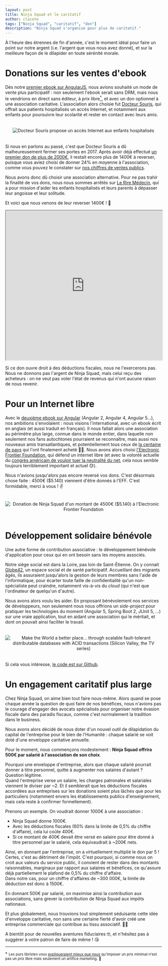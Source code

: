 ```yaml
---
layout: post
title: Ninja Squad et le caritatif
author: clacote
tags: ["Ninja Squad", "caritatif", "don"]
description: "Ninja Squad s'organise pour plus de caritatif."
---
```


À l'heure des étrennes de fin d'année, c'est le moment idéal pour faire un point
sur notre argent (i.e. l'argent que vous nous avez donné), et sur la meilleure
façon de le dilapider en toute sérénité morale.

# Donations sur les ventes d'ebook

Dès notre [premier ebook sur AngularJS](https://books.ninja-squad.com/angularjs),
nous avions souhaité un mode de vente plus participatif&nbsp;: non seulement
l'ebook serait sans DRM, mais nous le vendrions en direct sans éditeur,
à prix libre<a href="#footnote-1"><sup>\*</sup></a>, et avec un don optionnel à une association caritative.
L'association alors choisie fut
[Docteur Souris](https://www.helloasso.com/associations/association-docteur-souris),
qui offrait aux patients hospitalisés un accès Internet, et notamment aux enfants
pour poursuivre leur scolarité et rester en contact avec leurs amis.

<p style="text-align: center;">
    <img class="img-responsive img-polaroid" style="margin-top: 20px; margin-bottom: 20px;"
         src="/assets/images/2017-12-08-caritatif/docteur-souris.jpg"
         alt="Docteur Souris propose un accès Internet aux enfants hospitalisés" />
</p>

Si nous en parlons au passé, c'est que Docteur Souris a dû malheureusement
fermer ses portes en 2017.
Après avoir déjà effectué [un premier don de plus de 2000€](/2015/01/23/ebook-angularjs-dons-docteur-souris/),
il restait encore plus de 1400€ à reverser, puisque vous aviez choisi de donner
24% en moyenne à l'association, comme vous pouvez le constater sur
[nos chiffres de ventes publics](https://books.ninja-squad.com/angularjs/sales "Chiffres de ventes de l'ebook Devenez un Ninja avec AngularJS").

Nous avons donc dû choisir une association alternative.
Pour ne pas trahir la finalité de vos dons, nous nous sommes arrêtés sur
[Le Rire Médecin](https://www.leriremedecin.org), qui a pour mission d'aider
les enfants hospitalisés et leurs parents à dépasser leur angoisse et leur
solitude.

Et voici que nous venons de leur reverser 1400€&nbsp;! 👏

<iframe src="https://drive.google.com/file/d/1mjxi2IUgTJg6AC9uf6xkPRYq-equRWEO/preview" width="100%" height="480"></iframe>

Si ce don ouvre droit à des déductions fiscales, nous ne l'exercerons pas.
Nous ne donnons pas l'argent de Ninja Squad, mais celui reçu des
acheteurs&nbsp;: on ne veut pas voler l'état de revenus qui n'ont aucune raison
de nous revenir.

# Pour un Internet libre

Avec le [deuxième ebook sur Angular](https://books.ninja-squad.com/angular)
(Angular&nbsp;2, Angular&nbsp;4, Angular&nbsp;5...),
nos ambitions s'envolaient&nbsp;: nous visions l'international, avec un ebook
écrit en anglais (et aussi traduit en français).
Il nous fallait alors une association au périmètre plus large, connue dans le
monde entier, dans laquelle non seulement nos fans autochtones pourraient se reconnaître,
mais aussi nos nouveaux amis transatlantiques, et potentiellement tous ceux
de [la centaine de pays](https://books.ninja-squad.com/angular/sales) qui l'ont finalement acheté&nbsp;👋💋.
Nous avons alors choisi
[l'Electronic Frontier Foundation](https://www.eff.org), qui défend un internet libre
(et avec la volonté actuelle du
[congrès américain de vouloir tuer la neutralité du net](https://www.eff.org/issues/net-neutrality),
cela nous semble toujours terriblement important et actuel&nbsp;😓).

Nous n'avions jusqu'alors pas encore reversé vos dons.
C'est désormais chose faite&nbsp;: 4500€ ($5.140) viennent d'être donnés à l'EFF.
C'est formidable, merci à vous&nbsp;! ✌️

<p style="text-align: center;">
    <img class="img-responsive" style="margin-top: 20px; margin-bottom: 20px;"
         src="/assets/images/2017-12-08-caritatif/donation-eff.png"
         alt="Donation de Ninja Squad d'un montant de 4500€ ($5.140) à l'Electronic Frontier Foundation" />
</p>

# Développement solidaire bénévole

Une autre forme de contribution associative&nbsp;: le développement bénévole
d'application pour ceux qui en ont besoin sans les moyens associés.

Notre siège social est dans la Loire, pas loin de Saint-Étienne.
On y connait [Globe42](https://globe42.wordpress.com), un espace social et de
santé participatif. Accueillant des migrants âgés,
ils assuraient jusqu'alors la gestion de leurs membres sans l'aide de
l'informatique, pour écarter toute faille de confidentialité qu'un non-spécialiste
peut craindre, notamment vis-à-vis du _cloud_ (qui n'est que l'ordinateur
de quelqu'un d'autre).

Nous avons alors voulu les aider. En proposant bénévolement nos services de
développeurs, non seulement nous nous offrions un _side-project_ pour pratiquer
les technologies du moment (Angular&nbsp;5, Spring&nbsp;Boot&nbsp;2, JUnit&nbsp;5, ...)
sur une vraie application, tout en aidant une association qui le méritait, et
dont on pouvait ainsi faciliter le travail.  

<p style="text-align: center;">
    <img class="img-responsive" style="margin-top: 20px; margin-bottom: 20px;"
         src="/assets/images/2017-12-08-caritatif/make-world-better-place-silicon-valley.gif"
         alt="Make the World a better place... through scalable fault-tolerant distributable databases with ACID transactions (Silicon Valley, the TV series)" />
</p>

Si cela vous intéresse, [le code est sur Github](https://github.com/ninja-squad/globe42).

# Un engagement caritatif plus large

Chez Ninja Squad, on aime bien tout faire nous-même.
Alors quand se pose chaque année la question de quoi faire de nos bénéfices,
nous n'avions pas le courage d'engager des avocats spécialisés pour
organiser notre évasion fiscale dans des paradis fiscaux, comme c'est normalement
la tradition dans le business.

Nous avons alors décidé de nous doter d'un nouvel outil de dilapidation du capital
de l'entreprise pour le bien de l'Humanité&nbsp;: chaque salarié se voit doté d'une enveloppe
caritative annuelle.

Pour le moment, nous commençons modestement&nbsp;: **Ninja Squad offrira 500€
par salarié à l'association de son choix**.

Pourquoi une enveloppe d'entreprise, alors que chaque salarié pourrait donner
à titre personnel, quitte à augmenter nos salaires d'autant&nbsp;? Question légitime.  
Quand l'entreprise verse un salaire, les charges patronales et salariales viennent
le diviser par ~2. Et il semblerait que les déductions fiscales accordées
aux entreprises sur les donations soient plus lâches que pour les particuliers
(notamment envers les établissements publics d'enseignement, mais cela reste
à confirmer formellement).

Prenons un exemple. On voudrait donner 1000€ à une association&nbsp;:
- Ninja Squad donne 1000€.
- Avec les déductions fiscales (60% dans la limite de 0,5% du chiffre d'affaire),
  cela lui coûte 400€.
- Si ce montant de 400€ devait être versé en salaire pour être donné à titre
  personnel par le salarié, cela équivaudrait à ~200€ nets.

Ainsi, en donnant par l'entreprise, on a virtuellement multiplié le don par 5&nbsp;!
Certes, c'est au détriment de l'impôt. C'est pourquoi, si comme nous on croit
aux valeurs du service public, il convient de rester dans des montants
raisonnables, marginaux par rapport aux salaires et bénéfices, ce
qu'assure déjà partiellement le plafond de 0,5% du chiffre d'affaire.  
Dans notre cas, pour un chiffre d'affaires de ~300&nbsp;000€, la limite de
déduction est donc à 1500€.

En donnant 500€ par salarié, on maximise ainsi la contribution aux associations,
sans grever la contribution de Ninja Squad aux impôts nationaux.

Et plus globalement, nous trouvions tout simplement séduisante cette idée
d'enveloppe caritative, non sans une certaine fierté d'avoir créé une entreprise
commerciale qui contribue au tissu associatif. 💪✊

A bientôt pour de nouvelles aventures fiduciaires 🤓, et n'hésitez pas à suggérer
à votre patron de faire de même&nbsp;! 😘

----------

\*
<small id="footnote-1">
Les purs libristes vous
[expliqueraient mieux que nous](http://linuxfr.org/news/deviens-un-ninja-avec-angular-2-un-ebook-sans-drm-a-prix-libre-et-en-soutien-a-l-eff#comment-1640494 "les libristes nous expliquent que notre ebook n'est pas libre")
qu'imposer un prix minimal n'est pas un prix libre mais seulement un artifice marketing.&nbsp;🤷‍
</small>
